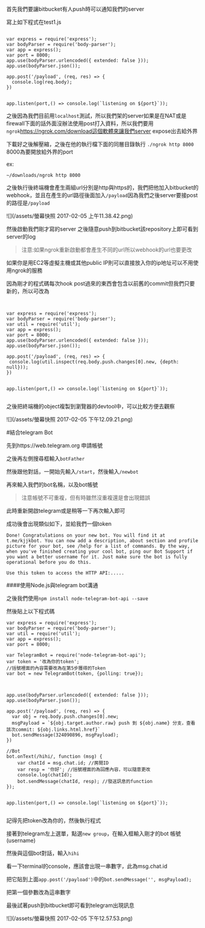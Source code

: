 首先我們要讓bitbucket有人push時可以通知我們的server


寫上如下程式在test1.js
```

var express = require('express');
var bodyParser = require('body-parser');
var app = express();
var port = 8000;
app.use(bodyParser.urlencoded({ extended: false }));
app.use(bodyParser.json());

app.post('/payload', (req, res) => {
  console.log(req.body);
})


app.listen(port,() => console.log(`listening on ${port}`));
```

之後因為我們目前用`localhost`測試，所以我們架的server如果是在NAT或是firewall下面的話外面沒辦法使用post打入資料，所以我們要用`ngrok`https://ngrok.com/download這個軟體來讓我們server expose出去給外界

下載好之後解壓縮，之後在他的執行檔下面的同層目錄執行 `./ngrok http 8000` 8000為要開放給外界的port

ex:
```
~/downloads/ngrok http 8000
```

之後執行後終端機會產生兩組url分別是http與https的，我們把他加入bitbucket的webhook，並且在產生的url路徑後面加入`/payload`因為我們之後server要接post的路徑是`/payload`

![](/assets/螢幕快照 2017-02-05 上午11.38.42.png)

然後啟動我們剛才寫的server 之後隨意push到bitbucket該repository上即可看到server的log

>注意:如果ngrok重新啟動都會產生不同的url所以webhook的url也要更改

如果你是用EC2等虛擬主機或其他public IP則可以直接放入你的ip地址可以不用使用ngrok的服務



因為剛才的程式碼每次hook post過來的東西會包含以前舊的commit但我們只要新的，所以可改為

```


var express = require('express');
var bodyParser = require('body-parser');
var util = require('util');
var app = express();
var port = 8000;
app.use(bodyParser.urlencoded({ extended: false }));
app.use(bodyParser.json());

app.post('/payload', (req, res) => {
 console.log(util.inspect(req.body.push.changes[0].new, {depth: null}));
})


app.listen(port,() => console.log(`listening on ${port}`));


```

之後把終端機的object複製到瀏覽器的devtool中，可以比較方便去觀察

![](/assets/螢幕快照 2017-02-05 下午12.09.21.png)

#結合telegram Bot

先到https://web.telegram.org 申請帳號

之後再左側搜尋框輸入`botFather`

然後跟他對話，一開始先輸入`/start`，然後輸入`/newbot`

再來輸入我們的bot名稱，以及bot帳號

>注意帳號不可重複，但有時雖然沒重複還是會出現錯誤

此時重新開啟telegram或是稍等一下再次輸入即可

成功後會出現類似如下，並給我們一個token

```
Done! Congratulations on your new bot. You will find it at t.me/kjjkbot. You can now add a description, about section and profile picture for your bot, see /help for a list of commands. By the way, when you've finished creating your cool bot, ping our Bot Support if you want a better username for it. Just make sure the bot is fully operational before you do this.

Use this token to access the HTTP API:.....
```

####使用Node.js與telegram bot溝通

之後我們使用`npm install node-telegram-bot-api --save`

然後貼上以下程式碼

```
var express = require('express');
var bodyParser = require('body-parser');
var util = require('util');
var app = express();
var port = 8000;

var TelegramBot = require('node-telegram-bot-api');
var token = '改為你的token';
//括號裡面的內容需要改為在第5步獲得的Token
var bot = new TelegramBot(token, {polling: true});



app.use(bodyParser.urlencoded({ extended: false }));
app.use(bodyParser.json());

app.post('/payload', (req, res) => {
  var obj = req.body.push.changes[0].new;
  msgPayload = `${obj.target.author.raw} push 到 ${obj.name} 分支，查看該次commit: ${obj.links.html.href}`
  bot.sendMessage(324090896, msgPayload); 
})

//Bot
bot.onText(/hihi/, function (msg) {
    var chatId = msg.chat.id; //房間ID
    var resp = '你好'; //括號裡面的為回應內容，可以隨意更改
    console.log(chatId);
    bot.sendMessage(chatId, resp); //發送訊息的function
});


app.listen(port,() => console.log(`listening on ${port}`));


```

記得先把token改為你的，然後執行程式

接著到telegram左上選單，點選`new group`，在輸入框輸入剛才的bot 帳號(username)

然後與這個bot對話，輸入`hihi`

看一下terminal的console，應該會出現一串數字，此為msg.chat.id

把它貼到上面`app.post('/payload')`中的`bot.sendMessage('', msgPayload); 
`

把第一個參數改為這串數字

最後試著push到bitbucket即可看到telegram出現訊息

![](/assets/螢幕快照 2017-02-05 下午12.57.53.png)